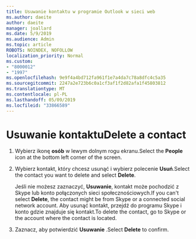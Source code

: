 ```yaml
---
title: Usuwanie kontaktu w programie Outlook w sieci web
ms.author: daeite
author: daeite
manager: joallard
ms.date: 5/9/2019
ms.audience: Admin
ms.topic: article
ROBOTS: NOINDEX, NOFOLLOW
localization_priority: Normal
ms.custom:
- "8000012"
- "1997"
ms.openlocfilehash: 9e9f4a4bd712fa961f1e7a4da7c78a8dfc4c5a35
ms.sourcegitcommit: 2247a2e723b6c0a1cf3af1f2d82afa1f45803812
ms.translationtype: MT
ms.contentlocale: pl-PL
ms.lasthandoff: 05/09/2019
ms.locfileid: "33866589"
---
```

# <a name="delete-a-contact"></a><span data-ttu-id="ae3df-102">Usuwanie kontaktu</span><span class="sxs-lookup"><span data-stu-id="ae3df-102">Delete a contact</span></span>

1. <span data-ttu-id="ae3df-103">Wybierz ikonę **osób** w lewym dolnym rogu ekranu.</span><span class="sxs-lookup"><span data-stu-id="ae3df-103">Select the **People** icon at the bottom left corner of the screen.</span></span>

2. <span data-ttu-id="ae3df-104">Wybierz kontakt, który chcesz usunąć i wybierz polecenie **Usuń**.</span><span class="sxs-lookup"><span data-stu-id="ae3df-104">Select the contact you want to delete and select **Delete**.</span></span>

    <span data-ttu-id="ae3df-105">Jeśli nie możesz zaznaczyć, **Usuwanie**, kontakt może pochodzić z Skype lub konto połączonych sieci społecznościowych.</span><span class="sxs-lookup"><span data-stu-id="ae3df-105">If you can't select **Delete**, the contact might be from Skype or a connected social network account.</span></span> <span data-ttu-id="ae3df-106">Aby usunąć kontakt, przejdź do programu Skype i konto gdzie znajduje się kontakt.</span><span class="sxs-lookup"><span data-stu-id="ae3df-106">To delete the contact, go to Skype or the account where the contact is located.</span></span>

3. <span data-ttu-id="ae3df-107">Zaznacz, aby potwierdzić **Usuwanie** .</span><span class="sxs-lookup"><span data-stu-id="ae3df-107">Select **Delete** to confirm.</span></span>